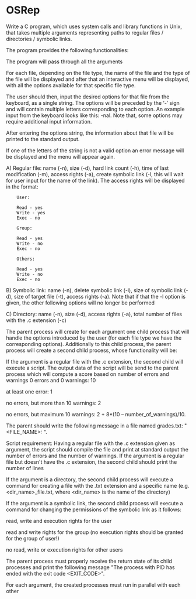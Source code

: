 # OSRep

Write a C program, which uses system calls and library functions in Unix, that takes multiple arguments representing paths to regular files / directories / symbolic links.

The program provides the following functionalities: 



The program will pass through all the arguments

For each file, depending on the file type, the name of the file and the type of the file will be displayed and after that an interactive menu will be displayed, with all the options available for that specific file type.

The user should then, input the desired options for that file from the keyboard, as a single string. The options will be preceded by the ‘-’ sign and will contain multiple letters corresponding to each option. An example input from the keyboard looks like this: -nal. Note that, some options may require additional input information. 

After entering the options string, the information about that file will be printed to the standard output.

If one of the letters of the string is not a valid option an error message will be displayed and the menu will appear again. 

A) Regular file: name (-n), size (-d), hard link count (-h), time of last modification (-m), access rights (-a), create symbolic link (-l, this will wait for user input for the name of the link). The access rights will be displayed in the format:

        User:

        Read - yes
        Write - yes
        Exec - no

        Group:

        Read - yes
        Write - no
        Exec - no

        Others:

        Read - yes
        Write - no
        Exec - no

B) Symbolic link: name (-n), delete symbolic link (-l), size of symbolic link (-d), size of target file (-t), access rights (-a). Note that if that the -l option is given, the other following options will no longer be performed

C) Directory: name (-n), size (-d), access rights (-a), total number of files with the .c extension (-c)


The parent process will create for each argument one child process that will handle the options introduced by the user (for each file type we have the corresponding options). Additionally to this child process, the parent process will create a second child process, whose functionality will be:

If the argument is a regular file with the .c extension, the second child will execute a script. The output data of the script will be send to the parent process which will compute a score based on number of errors and warnings
0 errors and 0 warnings: 10

at least one error: 1

no errors, but more than 10 warnings: 2

no errors, but maximum 10 warnings: 2 + 8*(10 – number_of_warnings)/10.

The parent should write the following message in a file named grades.txt: "<FILE_NAME>: <SCORE>".

Script requirement: Having a regular file with the .c extension given as argument, the script should compile the file and print at standard output the number of errors and the number of warnings.
If the argument is a regular file but doesn't have the .c extension, the second child should print the number of lines

If the argument is a directory, the second child process will execute a command for creating a file with the .txt extension and a specific name (e.g. <dir_name>_file.txt, where <dir_name> is the name of the directory)

If the argument is a symbolic link, the second child process will execute a command for changing the permissions of the symbolic link as it follows:

read, write and execution rights for the user

read and write rights for the group (no execution rights should be granted for the group of user!)

no read, write or execution rights for other users

The parent process must properly receive the return state of its child processes and print the following message "The process with PID <PID> has ended with the exit code <EXIT_CODE>".

For each argument, the created processes must run in parallel with each other

